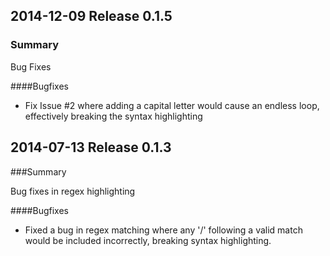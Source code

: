 ## 2014-12-09 Release 0.1.5
### Summary

Bug Fixes

####Bugfixes

- Fix Issue #2 where adding a capital letter would cause an endless loop,
  effectively breaking the syntax highlighting

## 2014-07-13 Release 0.1.3
###Summary

Bug fixes in regex highlighting

####Bugfixes

- Fixed a bug in regex matching where any '/' following a valid match would be
  included incorrectly, breaking syntax highlighting.

